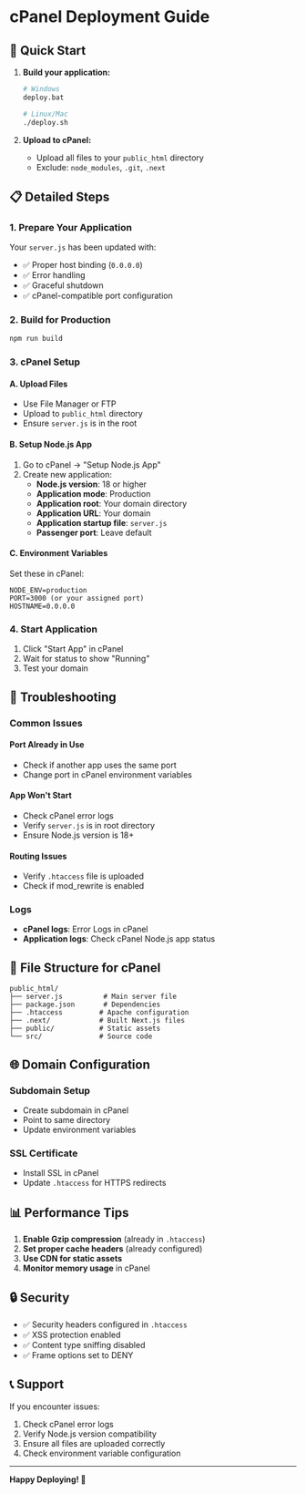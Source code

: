 # cPanel Deployment Guide

## 🚀 Quick Start

1. **Build your application:**
   ```bash
   # Windows
   deploy.bat
   
   # Linux/Mac
   ./deploy.sh
   ```

2. **Upload to cPanel:**
   - Upload all files to your `public_html` directory
   - Exclude: `node_modules`, `.git`, `.next`

## 📋 Detailed Steps

### 1. Prepare Your Application

Your `server.js` has been updated with:
- ✅ Proper host binding (`0.0.0.0`)
- ✅ Error handling
- ✅ Graceful shutdown
- ✅ cPanel-compatible port configuration

### 2. Build for Production

```bash
npm run build
```

### 3. cPanel Setup

#### A. Upload Files
- Use File Manager or FTP
- Upload to `public_html` directory
- Ensure `server.js` is in the root

#### B. Setup Node.js App
1. Go to cPanel → "Setup Node.js App"
2. Create new application:
   - **Node.js version**: 18 or higher
   - **Application mode**: Production
   - **Application root**: Your domain directory
   - **Application URL**: Your domain
   - **Application startup file**: `server.js`
   - **Passenger port**: Leave default

#### C. Environment Variables
Set these in cPanel:
```
NODE_ENV=production
PORT=3000 (or your assigned port)
HOSTNAME=0.0.0.0
```

### 4. Start Application

1. Click "Start App" in cPanel
2. Wait for status to show "Running"
3. Test your domain

## 🔧 Troubleshooting

### Common Issues

#### Port Already in Use
- Check if another app uses the same port
- Change port in cPanel environment variables

#### App Won't Start
- Check cPanel error logs
- Verify `server.js` is in root directory
- Ensure Node.js version is 18+

#### Routing Issues
- Verify `.htaccess` file is uploaded
- Check if mod_rewrite is enabled

### Logs
- **cPanel logs**: Error Logs in cPanel
- **Application logs**: Check cPanel Node.js app status

## 📁 File Structure for cPanel

```
public_html/
├── server.js          # Main server file
├── package.json       # Dependencies
├── .htaccess         # Apache configuration
├── .next/            # Built Next.js files
├── public/           # Static assets
└── src/              # Source code
```

## 🌐 Domain Configuration

### Subdomain Setup
- Create subdomain in cPanel
- Point to same directory
- Update environment variables

### SSL Certificate
- Install SSL in cPanel
- Update `.htaccess` for HTTPS redirects

## 📊 Performance Tips

1. **Enable Gzip compression** (already in `.htaccess`)
2. **Set proper cache headers** (already configured)
3. **Use CDN for static assets**
4. **Monitor memory usage** in cPanel

## 🔒 Security

- ✅ Security headers configured in `.htaccess`
- ✅ XSS protection enabled
- ✅ Content type sniffing disabled
- ✅ Frame options set to DENY

## 📞 Support

If you encounter issues:
1. Check cPanel error logs
2. Verify Node.js version compatibility
3. Ensure all files are uploaded correctly
4. Check environment variable configuration

---

**Happy Deploying! 🎉**
